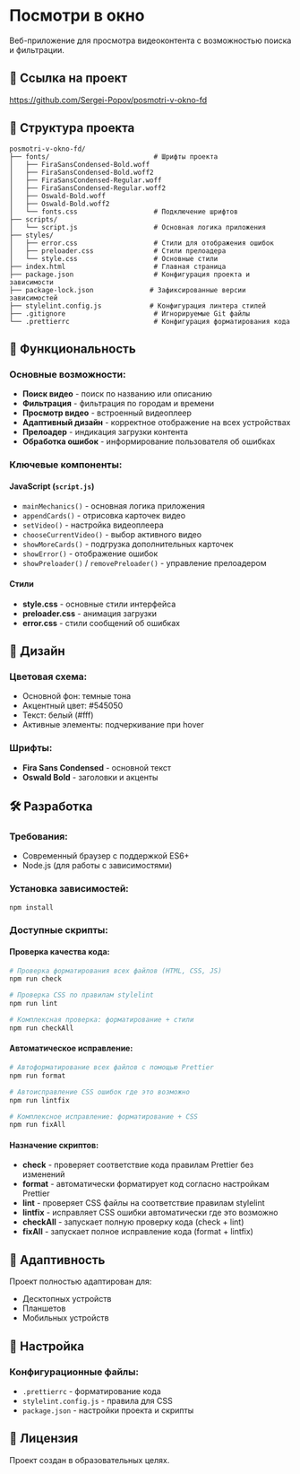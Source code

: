 # Посмотри в окно

Веб-приложение для просмотра видеоконтента с возможностью поиска и фильтрации.

## 🔗 Ссылка на проект
https://github.com/Sergei-Popov/posmotri-v-okno-fd

## 📁 Структура проекта

```
posmotri-v-okno-fd/
├── fonts/                          # Шрифты проекта
│   ├── FiraSansCondensed-Bold.woff
│   ├── FiraSansCondensed-Bold.woff2
│   ├── FiraSansCondensed-Regular.woff
│   ├── FiraSansCondensed-Regular.woff2
│   ├── Oswald-Bold.woff
│   ├── Oswald-Bold.woff2
│   └── fonts.css                   # Подключение шрифтов
├── scripts/
│   └── script.js                   # Основная логика приложения
├── styles/
│   ├── error.css                   # Стили для отображения ошибок
│   ├── preloader.css               # Стили прелоадера
│   └── style.css                   # Основные стили
├── index.html                      # Главная страница
├── package.json                    # Конфигурация проекта и зависимости
├── package-lock.json              # Зафиксированные версии зависимостей
├── stylelint.config.js            # Конфигурация линтера стилей
├── .gitignore                      # Игнорируемые Git файлы
└── .prettierrc                     # Конфигурация форматирования кода
```

## 🚀 Функциональность

### Основные возможности:
- **Поиск видео** - поиск по названию или описанию
- **Фильтрация** - фильтрация по городам и времени
- **Просмотр видео** - встроенный видеоплеер
- **Адаптивный дизайн** - корректное отображение на всех устройствах
- **Прелоадер** - индикация загрузки контента
- **Обработка ошибок** - информирование пользователя об ошибках

### Ключевые компоненты:

#### JavaScript (`script.js`)
- `mainMechanics()` - основная логика приложения
- `appendCards()` - отрисовка карточек видео
- `setVideo()` - настройка видеоплеера
- `chooseCurrentVideo()` - выбор активного видео
- `showMoreCards()` - подгрузка дополнительных карточек
- `showError()` - отображение ошибок
- `showPreloader()` / `removePreloader()` - управление прелоадером

#### Стили
- **style.css** - основные стили интерфейса
- **preloader.css** - анимация загрузки
- **error.css** - стили сообщений об ошибках

## 🎨 Дизайн

### Цветовая схема:
- Основной фон: темные тона
- Акцентный цвет: #545050
- Текст: белый (#fff)
- Активные элементы: подчеркивание при hover

### Шрифты:
- **Fira Sans Condensed** - основной текст
- **Oswald Bold** - заголовки и акценты

## 🛠 Разработка

### Требования:
- Современный браузер с поддержкой ES6+
- Node.js (для работы с зависимостями)

### Установка зависимостей:
```bash
npm install
```

### Доступные скрипты:

#### Проверка качества кода:
```bash
# Проверка форматирования всех файлов (HTML, CSS, JS)
npm run check

# Проверка CSS по правилам stylelint
npm run lint

# Комплексная проверка: форматирование + стили
npm run checkAll
```

#### Автоматическое исправление:
```bash
# Автоформатирование всех файлов с помощью Prettier
npm run format

# Автоисправление CSS ошибок где это возможно
npm run lintfix

# Комплексное исправление: форматирование + CSS
npm run fixAll
```

#### Назначение скриптов:
- **check** - проверяет соответствие кода правилам Prettier без изменений
- **format** - автоматически форматирует код согласно настройкам Prettier
- **lint** - проверяет CSS файлы на соответствие правилам stylelint
- **lintfix** - исправляет CSS ошибки автоматически где это возможно
- **checkAll** - запускает полную проверку кода (check + lint)
- **fixAll** - запускает полное исправление кода (format + lintfix)

## 📱 Адаптивность

Проект полностью адаптирован для:
- Десктопных устройств
- Планшетов
- Мобильных устройств

## 🔧 Настройка

### Конфигурационные файлы:
- `.prettierrc` - форматирование кода
- `stylelint.config.js` - правила для CSS
- `package.json` - настройки проекта и скрипты

## 📄 Лицензия

Проект создан в образовательных целях. 